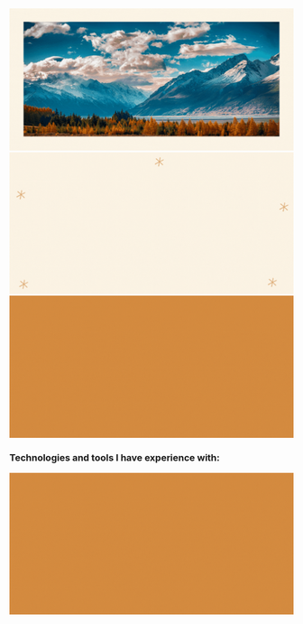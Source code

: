 <img src= "./assets/Welcome (2).gif" alt=''/>

<img src= "./assets/infos.gif" alt=''/>


<img src= "./assets/tools.gif" alt=''/>

<h3 align="left">Technologies and tools I have experience with: </h3>

<img src= "./assets/Welcome (3).gif" alt=''/>


